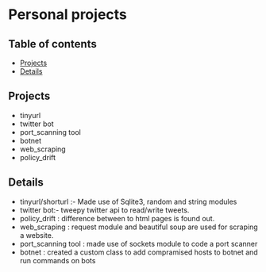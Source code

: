 # Personal projects
## Table of contents
* [Projects](#project_names)
* [Details](#Details)

## Projects
* tinyurl
* twitter bot
* port_scanning tool
* botnet
* web_scraping
* policy_drift
## Details
* tinyurl/shorturl :- Made use of Sqlite3, random and string modules 
* twitter bot:- tweepy twitter api to read/write tweets.
* policy_drift : difference between to html pages is found out.
* web_scraping : request module and beautiful soup are used for scraping a website.
* port_scanning tool : made use of sockets module to code a port scanner
* botnet : created a custom class to add compramised hosts to botnet and run commands on bots

